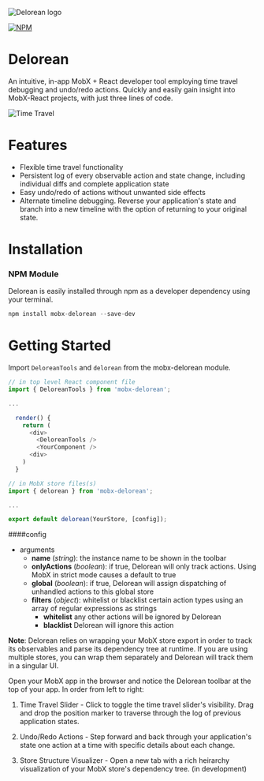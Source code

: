 ![Delorean logo](link)

[![NPM](https://nodei.co/npm/mobx-delorean.png?compact=true)](https://npmjs.org/package/mobx-delorean)


# Delorean
An intuitive, in-app MobX + React developer tool employing time travel debugging and undo/redo actions. Quickly and easily gain insight into MobX-React projects, with just three lines of code.

![Time Travel](link "Delorean time travel")

# Features
- Flexible time travel functionality
- Persistent log of every observable action and state change, including individual diffs and complete application state
- Easy undo/redo of actions without unwanted side effects
- Alternate timeline debugging. Reverse your application's state and branch into a new timeline with the option of returning to your original state.

# Installation

### NPM Module
Delorean is easily installed through npm as a developer dependency using your terminal.

```javascript
npm install mobx-delorean --save-dev
```

# Getting Started
Import `DeloreanTools` and `delorean` from the mobx-delorean module.

```javascript
// in top level React component file
import { DeloreanTools } from 'mobx-delorean';

...

  render() {
    return (
      <div>
        <DeloreanTools />
        <YourComponent />
      <div>
    )
  }
```

```javascript
// in MobX store files(s)
import { delorean } from 'mobx-delorean';

...

export default delorean(YourStore, [config]);
```

####config
  - arguments
    - **name** (*string*): the instance name to be shown in the toolbar
    - **onlyActions** (*boolean*): if true, Delorean will only track actions. Using MobX in strict mode causes a default to true
    - **global** (*boolean*): if true, Delorean will assign dispatching of unhandled actions to this global store
    - **filters** (*object*): whitelist or blacklist certain action types using an array of regular expressions as strings
      - **whitelist** any other actions will be ignored by Delorean
      - **blacklist** Delorean will ignore this action
      
__Note__: Delorean relies on wrapping your MobX store export in order to track its observables and parse its dependency tree at runtime. If you are using multiple stores, you can wrap them separately and Delorean will track them in a singular UI.

Open your MobX app in the browser and notice the Delorean toolbar at the top of your app. In order from left to right:

1) Time Travel Slider - Click to toggle the time travel slider's visibility. Drag and drop the position marker to traverse through the log of previous application states.

2) Undo/Redo Actions - Step forward and back through your application's state one action at a time with specific details about each change.

3) Store Structure Visualizer - Open a new tab with a rich heirarchy visualization of your MobX store's dependency tree. (in development)